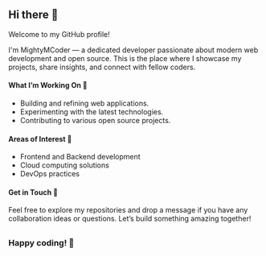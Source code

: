 ## Hi there 👋
Welcome to my GitHub profile!

I'm MightyMCoder — a dedicated developer passionate about modern web development and open source. This is the place where I showcase my projects, share insights, and connect with fellow coders.

#### What I’m Working On 🔭
- Building and refining web applications.
- Experimenting with the latest technologies.
- Contributing to various open source projects.

#### Areas of Interest 🎯
- Frontend and Backend development
- Cloud computing solutions
- DevOps practices

#### Get in Touch 💬
Feel free to explore my repositories and drop a message if you have any collaboration ideas or questions. Let’s build something amazing together!

##
### Happy coding! 🎉